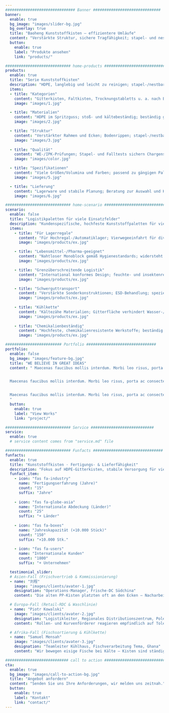 ```yaml
---
############################### Banner ##############################
banner:
  enable: true
  bg_image: "images/slider-bg.jpg"
  bg_overlay: true
  title: "Baoheng Kunststoffkisten – effizientere Umläufe"
  content: "Verstärkte Struktur, sichere Tragfähigkeit; stapel- und nestbar, spart Platz und senkt Kosten."
  button:
    enable: true
    label: "Produkte ansehen"
    link: "products/"

############################# home-products #################################
products:
  enable: true
  title: "Serie Kunststoffkisten"
  description: "HDPE, langlebig und leicht zu reinigen; stapel-/nestbar für hohe Umschlagfrequenzen in Lager und Frischwarensortierung."
  items:
  - title: "Kategorien"
    content: "Gitterkisten, Faltkisten, Trocknungstabletts u. a. nach Bedarf."
    image: "images/1.jpg"

  - title: "Materialien"
    content: "HDPE im Spritzguss; stoß- und kältebeständig; beständig gegen gängige Reinigungsmittel."
    image: "images/2.jpg"

  - title: "Struktur"
    content: "Verstärkter Rahmen und Ecken; Bodenrippen; stapel-/nestbar für geringes Rücklaufvolumen."
    image: "images/3.jpg"
  
  - title: "Qualität"
    content: "WE-/IPK-Prüfungen; Stapel- und Falltests sichern Chargenstabilität und Haltbarkeit."
    image: "images/color.jpg"

  - title: "Spezifikationen"
    content: "Viele Größen/Volumina und Farben; passend zu gängigen Paletten-/Regalmaßen."
    image: "images/5.jpg"

  - title: "Lieferung"
    content: "Lagerware und stabile Planung; Beratung zur Auswahl und Kompatibilitätsprüfung."
    image: "images/6.jpg"

############################# home-scenario #################################
scenario:
  enable: false
  title: "Logistikpaletten für viele Einsatzfelder"
  description: "Kundenspezifische, hochfeste Kunststoffpaletten für vielfältige Branchenanforderungen."
  items:
    - title: "Für Lagerregale"
      content: "Für Hochregal-/Automatiklager; Vierwegeeinfahrt für diverse Flurförderzeuge; rutschhemmend; resistent gegen Klimaeinflüsse."
      image: "images/products/ex.jpg" 

    - title: "Lebensmittel-/Pharma-geeignet"
      content: "Nahtloser Monoblock gemäß Hygienestandards; widersteht intensiver Reinigung/Desinfektion; antimikrobielle Materialien."
      image: "images/products/ex.jpg" 

    - title: "Grenzüberschreitende Logistik"
      content: "International konformes Design; feuchte- und insektenresistente Materialien; Eckschutz für sichere Langstrecken."
      image: "images/products/ex.jpg"

    - title: "Schwerguttransport"
      content: "Verstärkte Sonderkonstruktionen; ESD-Behandlung; spezielle Nuten fixieren unregelmäßige Güter; ölresistent und pflegeleicht."
      image: "images/products/ex.jpg"
      
    - title: "Kühlkette"
      content: "Kältezähe Materialien; Gitterfläche verhindert Wasser-/Eisansammlung; Antirutsch-Noppen für sicheres Arbeiten im Kühlhaus."
      image: "images/products/ex.jpg"
      
    - title: "Chemikalienbeständig"
      content: "Hochfeste, chemikalienresistente Werkstoffe; beständig gegen Säuren/Laugen; Signalfarben erhöhen die Erkennbarkeit."
      image: "images/products/ex.jpg"

######################### Portfolio ###############################
portfolio:
  enable: false
  bg_image: "images/feature-bg.jpg"
  title: "WE BELIEVE IN GREAT IDEAS"
  content: " Maecenas faucibus mollis interdum. Morbi leo risus, porta ac consectetur ac, vestibulum at eros. Fusce dapibus, tellus ac cursus commodo, tortor mauris condimentum nibh, ut fermentum massa justo sit amet risus.


  Maecenas faucibus mollis interdum. Morbi leo risus, porta ac consectetur ac, vestibulum at eros. Fusce dapibus, tellus ac cursus commodo, tortor mauris condimentum nibh, ut fermentum massa justo sit amet risus.


  Maecenas faucibus mollis interdum. Morbi leo risus, porta ac consectetur ac, vestibulum at eros. Fusce dapibus, tellus ac cursus commodo, tortor mauris condimentum nibh, ut fermentum massa justo sit amet risus.
  "
  button:
    enable: true
    label: "View Works"
    link: "project/"

############################# Service ############################
service:
  enable: true
  # service content comes from "service.md" file

############################# Funfacts ###############################
funfacts:
  enable: true
  title: "Kunststoffkisten · Fertigungs- & Lieferfähigkeit"
  description: "Fokus auf HDPE-Gitterkisten, stabile Versorgung für viele Branchen."
  funfact_item:
    - icon: "fas fa-industry"
      name: "Fertigungserfahrung (Jahre)"
      count: "15"
      suffix: "Jahre"
      
    - icon: "fas fa-globe-asia"
      name: "Internationale Abdeckung (Länder)"
      count: "25"
      suffix: "+ Länder"
      
    - icon: "fas fa-boxes"
      name: "Jahreskapazität (×10.000 Stück)"
      count: "150"
      suffix: "×10.000 Stk."
      
    - icon: "fas fa-users"
      name: "Internationale Kunden"
      count: "1800"
      suffix: "+ Unternehmen"

  testimonial_slider:
  # Asien-Fall (Frischvertrieb & Kommissionierung)
  - name: "刘程"
    image: "images/clients/avater-1.jpg"
    designation: "Operations-Manager, Frische-DC Südchina"
    content: "Die alten PP-Kisten platzten oft an den Ecken – Nacharbeit nach der Nachtschicht. Mit HDPE-Gitterkisten ist der Stapel stabiler; warmes Abspülen reicht und das Wasser läuft schnell ab. Leere Kisten lassen sich für den Rückweg nesten, die Lkw-Ladung steigt. Weniger Bruch und Nachfüllbedarf."

  # Europa-Fall (Retail-RDC & Waschlinie)
  - name: "Piotr Kowalski"
    image: "images/clients/avater-2.jpg"
    designation: "Logistikleiter, Regionales Distributionszentrum, Polen"
    content: "Rollen- und Kurvenförderer reagieren empfindlich auf Toleranzen. Diese Kisten haben steifen Rahmen und Ecken; vierlagig wackelt nichts. In der Waschlinie trocknet die 55 °C-Alkalwäsche schnell, Wochenendspitzen bleiben im Takt."

  # Afrika-Fall (Fischsortierung & Kühlkette)
  - name: "Samuel Mensah"
    image: "images/clients/avater-3.jpg"
    designation: "Teamleiter Kühlhaus, Fischverarbeitung Tema, Ghana"
    content: "Wir bewegen eisige Fische bei Kälte – Kisten sind ständig nass. Diese HDPE-Gitterkiste bleibt zäh, Griffe schneiden nicht ein, und gestapelt laufen die Wagen stabil. Nach dem Waschen wenig Restwasser und kaum Geruch. Verluste sind geringer als zuvor."

############################ call to action ###########################
cta:
  enable: true
  bg_image: "images/call-to-action-bg.jpg"
  title: "Angebot anfordern"
  content: "Senden Sie uns Ihre Anforderungen, wir melden uns zeitnah."
  button:
    enable: true
    label: "Kontakt"
    link: "contact/"
---
```

